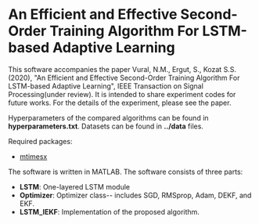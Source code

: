# An Efficient and Effective Second-Order Training Algorithm For LSTM-based Adaptive Learning

This software accompanies the paper Vural, N.M., Ergut, S., Kozat S.S. (2020), "An Efficient and Effective Second-Order Training Algorithm For LSTM-based Adaptive Learning", IEEE Transaction on Signal Processing(under review). It is intended to share experiment codes for future works. For the details of the experiment, please see the paper. 

Hyperparameters of the compared algorithms can be found in **hyperparameters.txt**. Datasets can be found in **../data** files.

Required packages:
* [mtimesx](https://www.mathworks.com/matlabcentral/fileexchange/25977-mtimesx-fast-matrix-multiply-with-multi-dimensional-support)

The software is written in MATLAB. The software consists of three parts:
* **LSTM**: One-layered LSTM module
* **Optimizer**: Optimizer class-- includes SGD, RMSprop, Adam, DEKF, and EKF.
* **LSTM_IEKF**: Implementation of the proposed algorithm.
